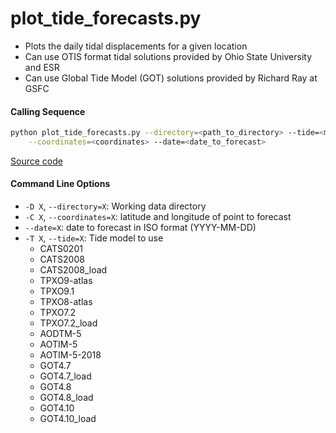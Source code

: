 plot_tide_forecasts.py
======================

- Plots the daily tidal displacements for a given location
- Can use OTIS format tidal solutions provided by Ohio State University and ESR
- Can use Global Tide Model (GOT) solutions provided by Richard Ray at GSFC

#### Calling Sequence
```bash
python plot_tide_forecasts.py --directory=<path_to_directory> --tide=<model> \
    --coordinates=<coordinates> --date=<date_to_forecast>
```
[Source code](https://github.com/tsutterley/pyTMD/blob/master/plot_tide_forecasts.py)

#### Command Line Options
 - `-D X`, `--directory=X`: Working data directory
 - `-C X`, `--coordinates=X`: latitude and longitude of point to forecast
 - `--date=X`: date to forecast in ISO format (YYYY-MM-DD)
 - `-T X`, `--tide=X`: Tide model to use
     * CATS0201
     * CATS2008
     * CATS2008_load
     * TPXO9-atlas
     * TPXO9.1
     * TPXO8-atlas
     * TPXO7.2
     * TPXO7.2_load
     * AODTM-5
     * AOTIM-5
     * AOTIM-5-2018
     * GOT4.7
     * GOT4.7_load
     * GOT4.8
     * GOT4.8_load
     * GOT4.10
     * GOT4.10_load
